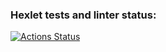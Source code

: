 ### Hexlet tests and linter status:
[![Actions Status](https://github.com/mynameiskatherine/java-project-78/actions/workflows/hexlet-check.yml/badge.svg)](https://github.com/mynameiskatherine/java-project-78/actions)